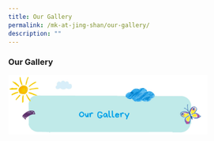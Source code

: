 ```yaml
---
title: Our Gallery
permalink: /mk-at-jing-shan/our-gallery/
description: ""
---
```

###   Our Gallery

<img style="width:80%" src="/images/mkjsgallery.png">






